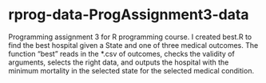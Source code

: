 # rprog-data-ProgAssignment3-data
Programming assignment 3 for R programming course. I created best.R to find the best hospital given a State and one of 
three medical outcomes. The function “best” reads in the *.csv of outcomes, checks the validity of arguments, selects 
the right data, and outputs the hospital with the minimum mortality in the selected state for the selected medical condition.
